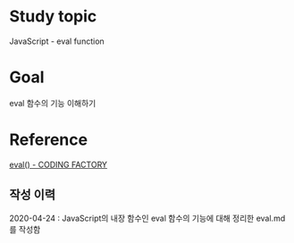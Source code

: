 # Study topic
  
JavaScript - eval function  
  
# Goal
  
eval 함수의 기능 이해하기  
  
# Reference
  
<a href = "https://www.codingfactory.net/11024" target = "_blank">eval() - CODING FACTORY</a>  
  
## 작성 이력
  
2020-04-24 : JavaScript의 내장 함수인 eval 함수의 기능에 대해 정리한 eval.md를 작성함  
